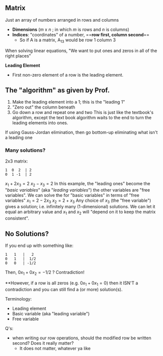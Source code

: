 ## Matrix
Just an array of numbers arranged in rows and columns
- **Dimensions** (*m* x *n* ; in which *m* is rows and *n* is columns)
- **Indices**: "coordinates" of a number, ==**row first, column second**==
	- So if A is a matrix, A<sub>13</sub> would be row 1 column 3


When solving linear equations, "We want to put ones and zeros in all of the right places" 

**Leading Element**
- First non-zero element of a row is the leading element.

## The "algorithm" as given by Prof.
1. Make the leading element into a 1; this is the "leading 1"
2. "Zero out" the column beneath
3. Go down a row and repeat one and two
This is just like the textbook's algorithm, except the text book algorithm waits to the end to turn the leading elements into ones.

If using Gauss-Jordan elimination, then go bottom-up eliminating what isn't a leading one


### Many solutions?
2x3 matrix:
```Augmented_Matrix
1  0  2  | 2
0  1 -1  | 2
```
$x_1 + 2x_3=2$
$x_2-x_3=2$
In this example, the "leading ones" become the "*basic variables*" (aka "*leading variables*") the other variables are "free variables". We can solve the for "basic variables" in terms of "free variables"
$x_1=2-2x_3$
$x_2=2+x_3$
Any choice of $x_3$ (the "free variable") gives a solution; i.e. infinitely many (1-dimensional) solutions. We can let it equal an arbitrary value and $x_1$ and $x_2$ will "depend on it to keep the matrix consistent".


## No Solutions?
If you end up with something like:
```
1   1   |   2
0   1   |  1/2
0   0   | -1/2
```
Then, $0x_1 + 0x_2 = -1/2$  ?  Contradiction!

**However, if a row is all zeros (e.g. $0x_1 + 0x_1 = 0$) then it ISN'T a contradiction and you can still find a (or more) solution(s).

Terminology:
- Leading element
- Basic variable (aka "leading variable")
- Free variable

Q's:
- when writing our row operations, should the modified row be written second? Does it really matter?
	- It does not matter, whatever ya like
